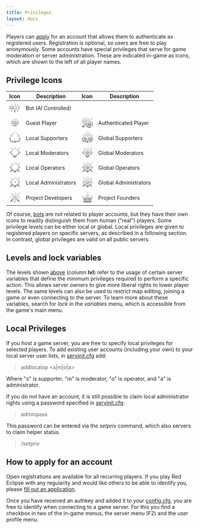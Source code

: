 ```yaml
---
title: Privileges
layout: docs
---
```

Players can [apply](https://redeclipse.net/apply) for an account that allows them to authenticate as registered users. Registration is optional, so users are free to play anonymously. Some accounts have special privileges that serve for game moderation or server administration. These are indicated in-game as icons, which are shown to the left of all player names.

## Privilege Icons

Icon | Description | Icon | Description
-----|-------------|------|------------
<img src="images/privs/bot.png" width="32px" height="32px" /> | Bot (AI Controlled) | |
<img src="images/privs/none.png" width="32px" height="32px" /> | Guest Player | <img src="images/privs/player.png" width="32px" height="32px" /> | Authenticated Player
<img src="images/privs/localsupporter.png" width="32px" height="32px" /> | Local Supporters | <img src="images/privs/supporter.png" width="32px" height="32px" /> | Global Supporters
<img src="images/privs/localmoderator.png" width="32px" height="32px" /> | Local Moderators | <img src="images/privs/moderator.png" width="32px" height="32px" /> | Global Moderators
<img src="images/privs/localoperator.png" width="32px" height="32px" /> | Local Operators | <img src="images/privs/operator.png" width="32px" height="32px" /> | Global Operators
<img src="images/privs/localadministrator.png" width="32px" height="32px" /> | Local Administrators | <img src="images/privs/administrator.png" width="32px" height="32px" /> | Global Administrators
<img src="images/privs/developer.png" width="32px" height="32px" /> | Project Developers | <img src="images/privs/founder.png" width="32px" height="32px" /> | Project Founders

Of course, [bots](Bots) are not related to player accounts, but they have their own icons to readily distinguish them from human ("real") players. Some privilege levels can be either local or global. Local privileges are given to registered players on specific servers, as described in a following section. In contrast, global privileges are valid on all public servers.

## Levels and lock variables

The levels shown [above](#privilege-icons) (column **lvl**) refer to the usage of certain server variables that define the minimum privileges required to perform a specific action. This allows server owners to give more liberal rights to lower player levels. The same levels can also be used to restrict map editing, joining a game or even connecting to the server. To learn more about these variables, search for *lock* in the *variables* menu, which is accessible from the game's main menu.

## Local Privileges

If you host a game server, you are free to specify local privileges for selected players. To add existing user accounts (including your own) to your local server user lists, in [servinit.cfg](Server_Setup#Configuration_Files) add:

> addlocalop <handle> <s|m|o|a>

Where "s" is supporter, "m" is moderator, "o" is operator, and "a" is administrator.

If you do not have an account, it is still possible to claim local administrator rights using a password specified in [servinit.cfg](Server_Setup#Configuration_Files):

> adminpass <password> 

This password can be entered via the *setpriv* command, which also servers to claim helper status.

> /setpriv <password>

## How to apply for an account

Open registrations are available for all recurring players. If you play Red Eclipse with any regularity and would like others to be able to identify you, please [fill out an application](https://redeclipse.net/apply).

Once you have received an authkey and added it to your [config.cfg](Game-Settings#config.cfg), you are free to identify when connecting to a game server. For this you find a checkbox in two of the in-game menus, the server menu (F2) and the user profile menu.

